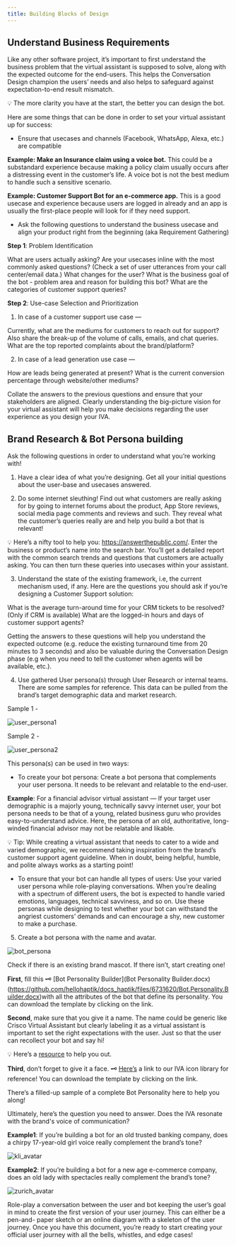 ```yaml
---
title: Building Blocks of Design
---
```


## Understand Business Requirements

Like any other software project, it’s important to first understand the business problem that the virtual assistant is supposed to solve, along with the expected outcome for the end-users. This helps the Conversation Design champion the users’ needs and also helps to safeguard against expectation-to-end result mismatch.

💡 The more clarity you have at the start, the better you can design the bot. 

Here are some things that can be done in order to set your virtual assistant up for success:

- Ensure that usecases and channels (Facebook, WhatsApp, Alexa, etc.) are compatible

**Example: Make an Insurance claim using a voice bot.**
This could be a substandard experience because making a policy claim usually occurs after a distressing event in the customer’s life. A voice bot is not the best medium to handle such a sensitive scenario.

**Example: Customer Support Bot for an e-commerce app.**
This is a good usecase and experience because users are logged in already and an app is usually the first-place people will look for if they need support.

- Ask the following questions to understand the business usecase and align your product right from the beginning (aka Requirement Gathering)

**Step 1**: Problem Identification

What are users actually asking? Are your usecases inline with the most commonly asked questions? (Check a set of user utterances from your call center/email data.)
What changes for the user?
What is the business goal of the bot - problem area and reason for building this bot?
What are the categories of customer support queries? 

**Step 2**: Use-case Selection and Prioritization

1. In case of a customer support use case —

Currently, what are the mediums for customers to reach out for support? Also share the break-up of the volume of calls, emails, and chat queries.
What are the top reported complaints about the brand/platform?

2. In case of a lead generation use case —

How are leads being generated at present?
What is the current conversion percentage through website/other mediums? 

Collate the answers to the previous questions and ensure that your stakeholders are aligned. Clearly understanding the big-picture vision for your virtual assistant will help you make decisions regarding the user experience as you design your IVA. 

## Brand Research & Bot Persona building

Ask the following questions in order to understand what you’re working with!

1. Have a clear idea of what you’re designing. Get all your initial questions about the user-base and usecases answered. 

2. Do some internet sleuthing! Find out what customers are really asking for by going to internet forums about the product, App Store reviews, social media page comments and reviews and such. They reveal what the customer’s queries really are and help you build a bot that is relevant!

💡 Here’s a nifty tool to help you: https://answerthepublic.com/. Enter the business or product’s name into the search bar. You’ll get a detailed report with the common search trends and questions that customers are actually asking. You can then turn these queries into usecases within your assistant.  

3. Understand the state of the existing framework, i.e, the current mechanism used, if any. Here are the questions you should ask if you’re designing a Customer Support solution:

  What is the average turn-around time for your CRM tickets to be resolved? (Only if CRM is available)
  What are the logged-in hours and days of customer support agents?

Getting the answers to these questions will help you understand the expected outcome (e.g. reduce the existing turnaround time from 20 minutes to 3 seconds) and also be valuable during the Conversation Design phase (e.g when you need to tell the customer when agents will be available, etc.).

4. Use gathered User persona(s) through User Research or internal teams. There are some samples for reference. This data can be pulled from the brand’s target demographic data and market research.

Sample 1 -

![user_persona1](/assets/userpersona1.png)

Sample 2 -

![user_persona2](/assets/userpersona2.png)

  This persona(s) can be used in two ways:

  - To create your bot persona: Create a bot persona that complements your user persona. It needs to be relevant and relatable to the end-user.

  **Example**: For a financial advisor virtual assistant — 
  If your target user demographic is a majorly young, technically savvy internet user, your bot persona needs to be that of a young, related business guru who provides easy-to-understand advice. Here, the persona of an old, authoritative, long-winded financial advisor may not be relatable and likable. 

💡 Tip: While creating a virtual assistant that needs to cater to a wide and varied demographic, we recommend taking inspiration from the brand’s customer support agent guideline. When in doubt, being helpful, humble, and polite always works as a starting point!

  - To ensure that your bot can handle all types of users: Use your varied user persona while role-playing conversations. When you’re dealing with a spectrum of different users, the bot is expected to handle varied emotions, languages, technical savviness, and so on. Use these personas while designing to test whether your bot can withstand the angriest customers’ demands and can encourage a shy, new customer to make a purchase.

5. Create a bot persona with the name and avatar. 

![bot_persona](/assets/botpersona.png)

  Check if there is an existing brand mascot. If there isn’t, start creating one! 

  **First**, fill this 🗝 [Bot Personality Builder](Bot Personality Builder.docx)(https://github.com/hellohaptik/docs_haptik/files/6731620/Bot.Personality.Builder.docx)with all the attributes of the bot that define its personality. You can download the template by clicking on the link.
  
  **Second**, make sure that you give it a name. The name could be generic like Crisco Virtual Assistant but clearly labeling it as a virtual assistant is important   to set the right expectations with the user. Just so that the user can recollect your bot and say hi! 

💡 Here’s a [resource](https://blog.ubisend.com/discover-chatbots/best-chatbot-names) to help you out.

  **Third**,  don’t forget to give it a face. 🗝 [Here’s](/assets/IVA_Avatars.pptx) a link to our IVA icon library for reference! You can download the template by clicking on the link. 

  There’s a filled-up sample of a complete Bot Personality here to help you along!

  Ultimately, here’s the question you need to answer. Does the IVA resonate with the brand's voice of communication?
  
  **Example1**: If you’re building a bot for an old trusted banking company, does a chirpy 17-year-old girl voice really complement the brand’s tone?

![kli_avatar](/assets/kliavatar.png)

  **Example2**: If you’re building a bot for a new age e-commerce company, does an old lady with spectacles really complement the brand’s tone?

![zurich_avatar](/assets/zuriavatar.png)

  Role-play a conversation between the user and bot keeping the user’s goal in mind to create the first version of your user journey. This can either be a pen-and-   paper sketch or an online diagram with a skeleton of the user journey. Once you have this document, you’re ready to start creating your official user journey with   all the bells, whistles, and edge cases!
